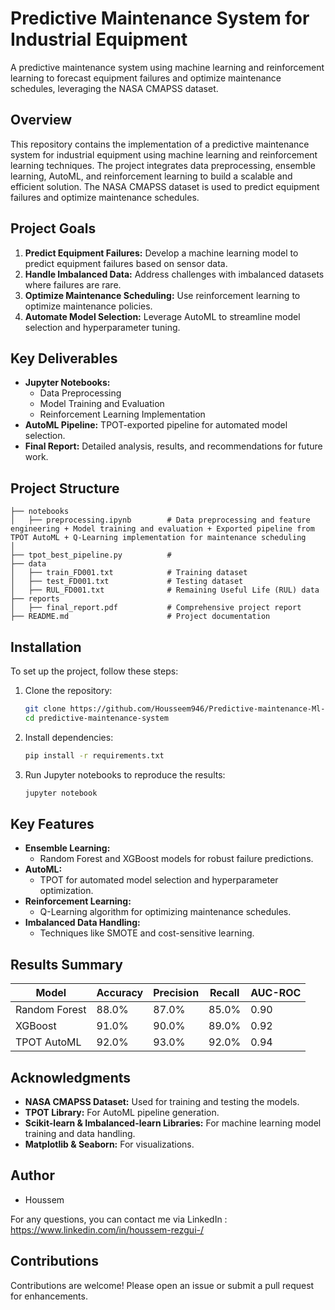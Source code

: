 # Predictive Maintenance System for Industrial Equipment

A predictive maintenance system using machine learning and reinforcement learning to forecast equipment failures and optimize maintenance schedules, leveraging the NASA CMAPSS dataset.

## Overview

This repository contains the implementation of a predictive maintenance system for industrial equipment using machine learning and reinforcement learning techniques. The project integrates data preprocessing, ensemble learning, AutoML, and reinforcement learning to build a scalable and efficient solution. The NASA CMAPSS dataset is used to predict equipment failures and optimize maintenance schedules.

## Project Goals

1. **Predict Equipment Failures:** Develop a machine learning model to predict equipment failures based on sensor data.
2. **Handle Imbalanced Data:** Address challenges with imbalanced datasets where failures are rare.
3. **Optimize Maintenance Scheduling:** Use reinforcement learning to optimize maintenance policies.
4. **Automate Model Selection:** Leverage AutoML to streamline model selection and hyperparameter tuning.

## Key Deliverables

- **Jupyter Notebooks:**
  - Data Preprocessing
  - Model Training and Evaluation
  - Reinforcement Learning Implementation
- **AutoML Pipeline:** TPOT-exported pipeline for automated model selection.
- **Final Report:** Detailed analysis, results, and recommendations for future work.

## Project Structure
```
├── notebooks
│   ├── preprocessing.ipynb        # Data preprocessing and feature engineering + Model training and evaluation + Exported pipeline from TPOT AutoML + Q-Learning implementation for maintenance scheduling
│ 
├── tpot_best_pipeline.py          # 
├── data
│   ├── train_FD001.txt            # Training dataset
│   ├── test_FD001.txt             # Testing dataset
│   ├── RUL_FD001.txt              # Remaining Useful Life (RUL) data
├── reports
│   ├── final_report.pdf           # Comprehensive project report
├── README.md                      # Project documentation
```

## Installation
To set up the project, follow these steps:

1. Clone the repository:
   ```bash
   git clone https://github.com/Housseem946/Predictive-maintenance-Ml-RL.git
   cd predictive-maintenance-system
   ```

2. Install dependencies:
   ```bash
   pip install -r requirements.txt
   ```

3. Run Jupyter notebooks to reproduce the results:
   ```bash
   jupyter notebook
   ```

## Key Features

- **Ensemble Learning:**
  - Random Forest and XGBoost models for robust failure predictions.
- **AutoML:**
  - TPOT for automated model selection and hyperparameter optimization.
- **Reinforcement Learning:**
  - Q-Learning algorithm for optimizing maintenance schedules.
- **Imbalanced Data Handling:**
  - Techniques like SMOTE and cost-sensitive learning.

## Results Summary

| Model            | Accuracy | Precision | Recall | AUC-ROC |
|------------------|----------|-----------|--------|---------|
| Random Forest    | 88.0%    | 87.0%     | 85.0%  | 0.90    |
| XGBoost          | 91.0%    | 90.0%     | 89.0%  | 0.92    |
| TPOT AutoML      | 92.0%    | 93.0%     | 92.0%  | 0.94    |


## Acknowledgments

- **NASA CMAPSS Dataset:** Used for training and testing the models.
- **TPOT Library:** For AutoML pipeline generation.
- **Scikit-learn & Imbalanced-learn Libraries:** For machine learning model training and data handling.
- **Matplotlib & Seaborn:** For visualizations.

## Author 
-  Houssem

For any questions, you can contact me via LinkedIn : https://www.linkedin.com/in/houssem-rezgui-/

## Contributions
Contributions are welcome! Please open an issue or submit a pull request for enhancements.
